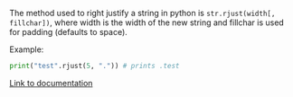 The method used to right justify a string in python is
```str.rjust(width[, fillchar])```, where width is the width
of the new string and fillchar is used for padding (defaults to space).


Example:
```python
print("test".rjust(5, ".")) # prints .test
```

[Link to documentation](https://docs.python.org/3/library/stdtypes.html#str.rjust)